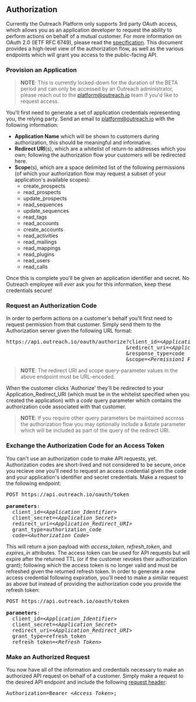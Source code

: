 Authorization
-------------

Currently the Outreach Platform only supports 3rd party OAuth access, which allows you as an application developer to request the ability to perform actions on behalf of a mutual customer.  For more information on OAuth 2.0 (IETF RFC 6749), please read the [specification](https://tools.ietf.org/html/rfc6749).  This document provides a high-level view of the authorization flow, as well as the various endpoints which will grant you access to the public-facing API.

### Provision an Application

> **NOTE**: This is currently locked-down for the duration of the BETA period
>           and can only be accessed by an Outreach administrator, please reach
>           out to the platform@outreach.io team if you'd like to request access.

You'll first need to generate a set of application credentials representing you, the relying party.  Send an email to platform@outreach.io with the following information:
* **Application Name** which will be shown to customers during authorization, this should be meaningful and informative.
* **Redirect URI**(s), which are a whitelist of return-to addresses which you own; following the authorization flow your customers will be redirected here.
* **Scope**(s), which are a space delimited list of the following permissions (of which your authorization flow may request a subset of your application's available scopes):
  * create_prospects
  * read_prospects
  * update_prospects
  * read_sequences
  * update_sequences
  * read_tags
  * read_accounts
  * create_accounts
  * read_activities
  * read_mailings
  * read_mappings
  * read_plugins
  * read_users
  * read_calls

Once this is complete you'll be given an application identifier and secret.  No Outreach employee will _ever_ ask you for this information, keep these credentials secure!

### Request an Authorization Code

In order to perform actions on a customer's behalf you'll first need to request permission from that customer.  Simply send them to the Authorization server given the following URL format:

<pre>
https://api.outreach.io/oauth/authorize?client_id=<i>&lt;Application_Identifier&gt;</i>
                                       &redirect_uri=<i>&lt;Application_Redirect_URI&gt;</i>
                                       &response_type=code
                                       &scope=<i>&lt;Permission1 Permission2 ...&gt;</i>
</pre>

> **NOTE**: The redirect URI and scope query-parameter values in the above endpoint must be URL-encoded.

When the customer clicks 'Authorize' they'll be redirected to your Application_Redirect_URI (which must be in the whitelist specified when you created the application) with a _code_ query parameter which contains the authorization code associated with that customer.

> **NOTE**: If you require other query parameters be maintained accross the
>           authorization flow you may optionally include a &state parameter
>           which will be included as part of the query of the redirect URI.

### Exchange the Authorization Code for an Access Token

You can't use an authorization code to make API requests, yet.  Authorization codes are short-lived and not considered to be secure, once you recieve one you'll need to request an access credential given the code and your application's identifier and secret credentials.  Make a request to the following endpoint:

<pre>
POST https://api.outreach.io/oauth/token

<b>parameters</b>:
  client_id=<i>&lt;Application_Identifier&gt;</i>
  client_secret=<i>&lt;Application_Secret&gt;</i>
  redirect_uri=<i>&lt;Application_Redirect_URI&gt;</i>
  grant_type=authorization_code
  code=<i>&lt;Authorization_Code&gt;</i>
</pre>

This will return a json payload with _access\_token_, _refresh\_token_, and _expires\_in_ attributes.  The access token can be used for API requests but will expire after the returned TTL (or if the customer revokes their authorization grant); following which the access token is no longer valid and must be refreshed given the returned refresh token.  In order to generate a new access credential following expiration, you'll need to make a similar request as above but instead of providing the authorization code you provide the refresh token:

<pre>
POST https://api.outreach.io/oauth/token

<b>parameters</b>:
  client_id=<i>&lt;Application_Identifier&gt;</i>
  client_secret=<i>&lt;Application_Secret&gt;</i>
  redirect_uri=<i>&lt;Application_Redirect_URI&gt;</i>
  grant_type=refresh_token
  refresh_token=<i>&lt;Refresh_Token&gt;</i>
</pre>

### Make an Authorized Request

You now have all of the information and credentials necessary to make an authorized API request on behalf of a customer.  Simply make a request to the desired API endpoint and include the following [request header](http://www.w3.org/Protocols/rfc2616/rfc2616-sec14.html#sec14.8):

<pre>
Authorization=Bearer <i>&lt;Access_Token&gt;</i>;
</pre>
